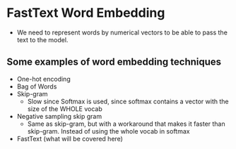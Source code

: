 # FastText Word Embedding

- We need to represent words by numerical vectors to be able to pass the text to the model.

## Some examples of word embedding techniques
- One-hot encoding
- Bag of Words
- Skip-gram
  - Slow since Softmax is used, since softmax contains a vector with the size of the WHOLE vocab
- Negative sampling skip gram
  - Same as skip-gram, but with a workaround that makes it faster than skip-gram. Instead of using the whole vocab in softmax
- FastText (what will be covered here)
